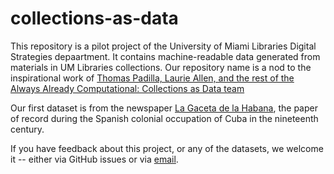 # collections-as-data
This repository is a pilot project of the University of Miami Libraries Digital Strategies depaartment. It contains machine-readable data generated from materials in UM Libraries collections. Our repository name is a nod to the inspirational work of [Thomas Padilla, Laurie Allen, and the rest of the Always Already Computational: Collections as Data team](https://collectionsasdata.github.io/team/)

Our first dataset is from the newspaper [La Gaceta de la Habana](http://merrick.library.miami.edu/cubanHeritage/cubanlaw/lagaceta.php), the paper of record during the Spanish colonial occupation of Cuba in the nineteenth century.

If you have feedback about this project, or any of the datasets, we welcome it -- either via GitHub issues or via [email](mailto:p.morgan@miami.edu;l.capell@miami.edu;edwilliams@miami.edu).

